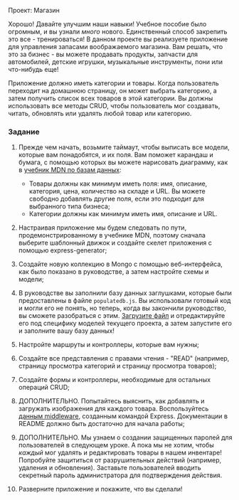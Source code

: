 Проект: Магазин

Хорошо! Давайте улучшим наши навыки! Учебное пособие было огромным, и вы узнали _много_ нового. Единственный способ закрепить это все - тренироваться! В данном проекте вы реализуете приложение для управления запасами воображаемого магазина. Вам решать, что это за бизнес - вы можете продавать продукты, запчасти для автомобилей, детские игрушки, музыкальные инструменты, пони или что-нибудь еще!

Приложение должно иметь категории и товары. Когда пользователь переходит на домашнюю страницу, он может выбрать категорию, а затем получить список всех товаров в этой категории. Вы должны использовать все методы CRUD, чтобы пользователь мог создавать, читать, обновлять или удалять любой товар или категорию.

### Задание

1. Прежде чем начать, возьмите таймаут, чтобы выписать все модели, которые вам понадобятся, и их поля. Вам поможет карандаш и бумага, с помощью которых вы можете нарисовать диаграмму, как в [учебник MDN по базам данных](https://developer.mozilla.org/ru/docs/Learn/Server-side/Express_Nodejs/mongoose):
    - Товары должны как минимум иметь поля: имя, описание, категория, цена, количество на складе и URL. Вы можете свободно добавлять другие поля, если это подходит для выбранного типа бизнеса;
    - Категории должны как минимум иметь имя, описание и URL.

2. Настраивая приложение мы будем следовать по пути, продемонстрированному в учебнике MDN, поэтому сначала выберите шаблонный движок и создайте скелет приложения с помощью express-generator;

3. Создайте новую коллекцию в Mongo с помощью веб-интерфейса, как было показано в руководстве, а затем настройте схемы и модели;

4. В руководстве вы заполнили базу данных заглушками, которые были предоставлены в файле `populatedb.js`. Вы использовали готовый код и могли его не понять, но теперь, когда вы закончили руководство, вы сможете разобраться с этим. [Загрузите файл](https://raw.githubusercontent.com/hamishwillee/express-locallibrary-tutorial/master/populatedb.js) и отредактируйте его под специфику моделей текущего проекта, а затем запустите его и заполните вашу базу данных!

5. Настройте маршруты и контроллеры, которые вам нужны;

6. Создайте все представления с правами чтения - "READ" (например, страницу просмотра категорий и страницу просмотра товаров);

7. Создайте формы и контроллеры, необходимые для остальных операций CRUD;

8. ДОПОЛНИТЕЛЬНО. Попытайтесь выяснить, как добавлять и загружать изображения для каждого товара. Воспользуйтесь [данным middleware](https://github.com/expressjs/multer), созданным командой Express. Документации в README должно быть достаточно для начала работы;

9. ДОПОЛНИТЕЛЬНО. Мы узнаем о создании защищенных паролей для пользователей в следующем уроке. А пока мы не хотим, чтобы _каждый_ мог удалять и редактировать товары в нашем инвентаре! Попробуйте защититься от разрушительных действий (например, удаления и обновления). Заставьте пользователей вводить секретный пароль администратора для подтверждения действия.

10. Разверните приложение и покажите, что вы сделали!
